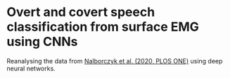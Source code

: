 # Overt and covert speech classification from surface EMG using CNNs

Reanalysing the data from [Nalborczyk et al. (2020, PLOS ONE)](https://journals.plos.org/plosone/article?id=10.1371/journal.pone.0233282) using deep neural networks.

<!--

## Setup

...

## Performance

Validation accuracy is around 75% just using the OOI...
Validation accuracy is around 80% when using both the OOI and the ZYG...
Validation accuracy is around 80% when using all four facial muscles (OOI, ZYG, COR, FRO)...
NB: it was 0.848 [0.816, 0.877] using random forest and all four facial muscles...

-->
